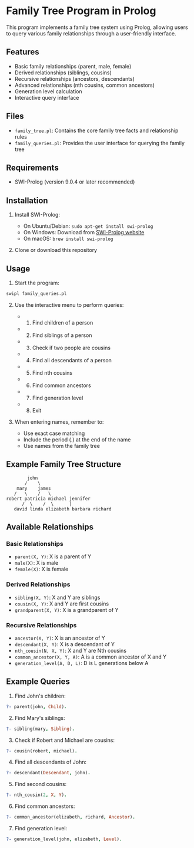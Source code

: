 # Family Tree Program in Prolog

This program implements a family tree system using Prolog, allowing users to query various family relationships through a user-friendly interface.

## Features

- Basic family relationships (parent, male, female)
- Derived relationships (siblings, cousins)
- Recursive relationships (ancestors, descendants)
- Advanced relationships (nth cousins, common ancestors)
- Generation level calculation
- Interactive query interface

## Files

- `family_tree.pl`: Contains the core family tree facts and relationship rules
- `family_queries.pl`: Provides the user interface for querying the family tree

## Requirements

- SWI-Prolog (version 9.0.4 or later recommended)

## Installation

1. Install SWI-Prolog:
   - On Ubuntu/Debian: `sudo apt-get install swi-prolog`
   - On Windows: Download from [SWI-Prolog website](https://www.swi-prolog.org/download/stable)
   - On macOS: `brew install swi-prolog`

2. Clone or download this repository

## Usage

1. Start the program:
```bash
swipl family_queries.pl
```

2. Use the interactive menu to perform queries:
   - 1. Find children of a person
   - 2. Find siblings of a person
   - 3. Check if two people are cousins
   - 4. Find all descendants of a person
   - 5. Find nth cousins
   - 6. Find common ancestors
   - 7. Find generation level
   - 8. Exit

3. When entering names, remember to:
   - Use exact case matching
   - Include the period (.) at the end of the name
   - Use names from the family tree

## Example Family Tree Structure

```
        john
       /    \
    mary    james
   /   \    /   \
robert patricia michael jennifer
      /  \    /  \      |
   david linda elizabeth barbara richard
```

## Available Relationships

### Basic Relationships
- `parent(X, Y)`: X is a parent of Y
- `male(X)`: X is male
- `female(X)`: X is female

### Derived Relationships
- `sibling(X, Y)`: X and Y are siblings
- `cousin(X, Y)`: X and Y are first cousins
- `grandparent(X, Y)`: X is a grandparent of Y

### Recursive Relationships
- `ancestor(X, Y)`: X is an ancestor of Y
- `descendant(X, Y)`: X is a descendant of Y
- `nth_cousin(N, X, Y)`: X and Y are Nth cousins
- `common_ancestor(X, Y, A)`: A is a common ancestor of X and Y
- `generation_level(A, D, L)`: D is L generations below A

## Example Queries

1. Find John's children:
```prolog
?- parent(john, Child).
```

2. Find Mary's siblings:
```prolog
?- sibling(mary, Sibling).
```

3. Check if Robert and Michael are cousins:
```prolog
?- cousin(robert, michael).
```

4. Find all descendants of John:
```prolog
?- descendant(Descendant, john).
```

5. Find second cousins:
```prolog
?- nth_cousin(2, X, Y).
```

6. Find common ancestors:
```prolog
?- common_ancestor(elizabeth, richard, Ancestor).
```

7. Find generation level:
```prolog
?- generation_level(john, elizabeth, Level).
```
